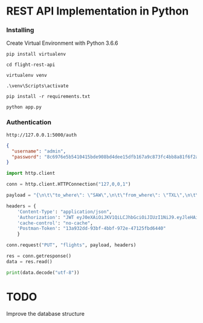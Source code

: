 # REST API Implementation in Python

### Installing
Create Virtual Environment with Python 3.6.6
```
pip install virtualenv
```
```
cd flight-rest-api
```
```
virtualenv venv
```
```
.\venv\Scripts\activate
```
```
pip install -r requirements.txt
```
```
python app.py
```


### Authentication
```
http://127.0.0.1:5000/auth
```
```json
{
  "username": "admin",
  "password": "8c6976e5b5410415bde908bd4dee15dfb167a9c873fc4bb8a81f6f2ab448a918"
}
```
```python
import http.client

conn = http.client.HTTPConnection("127,0,0,1")

payload = "{\n\t\"to_where\": \"SAW\",\n\t\"from_where\": \"TXL\",\n\t\"date\": \"17-06-2019\"\n}"

headers = {
    'Content-Type': "application/json",
    'Authorization': "JWT eyJ0eXAiOiJKV1QiLCJhbGciOiJIUzI1NiJ9.eyJleHAiOjE1NTI4NTQ2MTQsImlhdCI6MTU1Mjg1NDMxNCwibmJmIjoxNTUyODU0MzE0LCJpZGVudGl0eSI6MX0.Cq5UiLLuc3grQf0ZX2Bvk2x5mSxfm0XDJTmA5CLKRGw", # Put your token here
    'cache-control': "no-cache",
    'Postman-Token': "13a932dd-93bf-4bbf-972e-47125fbd6440"
    }

conn.request("PUT", "flights", payload, headers)

res = conn.getresponse()
data = res.read()

print(data.decode("utf-8"))
```
# TODO
Improve the database structure

